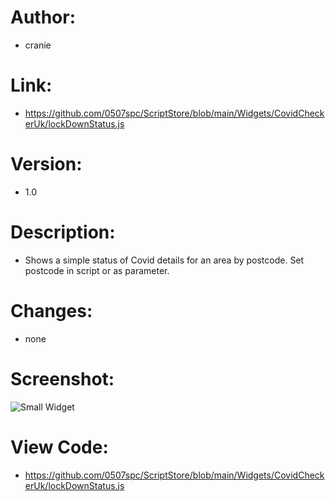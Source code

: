 # Author: 
- cranie
# Link:
- https://github.com/0507spc/ScriptStore/blob/main/Widgets/CovidCheckerUk/lockDownStatus.js
# Version:
- 1.0
# Description:
- Shows a simple status of Covid details for an area by postcode. Set postcode in script or as parameter.
# Changes:
- none
# Screenshot:
![Small Widget](https://github.com/0507spc/ScriptStore/blob/main/Widgets/CovidCheckerUk/Small.png?raw=true)
# View Code:
- https://github.com/0507spc/ScriptStore/blob/main/Widgets/CovidCheckerUk/lockDownStatus.js
